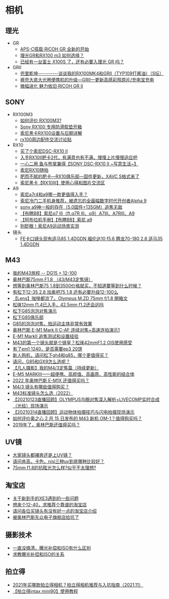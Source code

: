 # 相机

## 理光
* GR
  * [APS-C搭载‧RICOH GR 全新的开始](http://www.5i01.cn/newsdetail.php?id=13473)
  * [理光GR和RX100 m3 如何选择？](https://www.zhihu.com/question/27144340)
  * [已经有一台富士 X100S 了，还有必要入理光 GR 吗？](https://www.zhihu.com/question/21147333/answer/84790086)
* GRII
  * [兜里乾坤----------谈谈我的RX100MK4和GRII（TYP109打酱油）（S坛）](http://forum.xitek.com/thread-1541365-1-1-2.html)
  * [裤兜大底大光圈便携机的升级—GRII—更新高感彩照原片/充电宝充电](http://forum.xitek.com/thread-1493283-1-1-2.html)
  * [微幅进化 魅力依旧‧RICOH GR II](http://www.5i01.cn/newsdetail.php?id=17407)

## SONY
* RX100M3
  * [如何评价 RX100M3?](https://www.zhihu.com/question/23805036)
  * [Sony RX100 专用防滑胶垫开箱](https://www.chiphell.com/thread-537528-1-1.html)
  * [索尼黑卡RX100设置与后期详解](http://forum.xitek.com/thread-1236369-1-1-2.html)
  * [rx100周边配件交流讨论贴](http://forum.xitek.com/forum-viewthread-tid-1054587-ordertype-2-highlight-RX100%2B%C5%E4%BC%FE-page-1.html)
* RX10
  * [买了个索尼DSC-RX10 II](http://forum.xitek.com/thread-1487540-1-1-2.html)
  * [入手RX10II肥卡2代，有满意也有不满，慢慢上片慢慢适应吧](http://forum.xitek.com/thread-1566228-1-1-2.html)
  * [一心二用 鱼与熊掌兼得【SONY DSC-RX10 II ~写意生活~】](http://forum.xitek.com/forum-viewthread-tid-1539875-ordertype-2-highlight-rx10-page-1.html)
  * [索尼RX10随拍](http://forum.xitek.com/forum-viewthread-tid-1489085-ordertype-2-highlight-rx10-page-1.html)
  * [肥而不腻的肥卡—RX10俱乐部—固件更新，XAVC S格式来了](http://forum.xitek.com/forum-viewthread-tid-1233696-ordertype-2-highlight-rx10-page-1.html)
  * [索尼黑卡【RX10III】使用心得和图片交流区](http://forum.xitek.com/forum-viewthread-tid-1579918-extra-page%3D1-ordertype-2-t-1485777210.html)
* A9
  * [索尼a7r4和a9哪一款更值得入手？](https://www.zhihu.com/question/338955397)
  * [索尼冷门二手机身推荐，被遗忘的全画幅数字时代开创者Alpha 9](https://www.bilibili.com/video/BV1og411Q7Dw/)
  * [sony a9神一般的存在（5.0固件+135GM）追焦无敌](https://www.bilibili.com/video/BV15b411H7vR/)
  * [【布瞎BB】索尼α7 III（ft.α7R III、α9）A7III、A7RIII、A9](https://www.bilibili.com/video/BV1ZW41157MC)
  * [【阿布垃机手册】【布瞎BB】索尼 a9](https://www.bilibili.com/video/BV1nx411a7Wx)
  * [别眨眼！索尼A9运动场景实测](https://www.bilibili.com/video/BV1Ex411v7Kc/)
* 镜头
  * [FE卡口镜头现有适马85 1.4DGDN  福伦达10 f5.6   腾龙70-180 2.8 适马35 1.4DGDN](https://cnc.xitek.com/thread-1930982-1-2.html)

## M43
* [我的M43旅程 -- DG15 + 12-100](http://forum.xitek.com/forum.php?mod=viewthread&tid=1356170&ordertype=2)
* [奥林巴斯75mm F1.8 （43/M43定焦镜）](http://forum.xitek.com/forum-viewthread-tid-1298892-extra-page%3D1-ordertype-2-t-1593668755.html)
* [想等到奥林巴斯75 1.8到3500价格就买，不知道要等到什么时候？](http://forum.xitek.com/forum-viewthread-tid-1117442-ordertype-2-highlight-75-page-1.html)
* [有松下12-35 2.8 加奥吧75 1.8 还有必要升级12-100么](http://forum.xitek.com/forum-viewthread-tid-1886154-ordertype-2-highlight-75.html)
* [【Lens】咖啡都涼了。Olympus M.ZD 75mm f/1.8 開箱文](http://forum.xitek.com/forum-viewthread-tid-1584463-ordertype-2-highlight-75.html)
* [松徕12mm f1.4已入手，42.5mm f1.2还会远吗](http://forum.xitek.com/forum-viewthread-tid-1659851-extra--ordertype-2-t-1594279803.html)
* [松下G85泡泡对焦演示](https://v.youku.com/v_show/id_XMjcwNjgzNDM0MA==.html)
* [松下G85俱乐部](https://forum.xitek.com/thread-1629957-1-1-2.html)
* [G85的泡泡对焦，拍运动主体非常有效果](https://forum.xitek.com/forum-viewthread-tid-1671618-ordertype-2-highlight-g85.html)
* [奥林巴斯 E-M1 Mark II C-AF 连续对焦+高速连拍演示1](https://v.youku.com/v_show/id_XMjIxMjE0NDk4OA==.html)
* [E-M1 MarkII 追焦测试和设置经验](https://forum.xitek.com/thread-1667169-1-1-2.html)
* [M43的第一个镜头就是个镜皇？松徕42mmF1.2 OIS使用感受](http://cnc.xitek.com/forum-viewthread-tid-1662316-extra-page%3D1-ordertype-2-t-1594883418.html)
* [有了em1 1240，是否需要ep3 20饼](https://forum.xitek.com/forum.php?mod=viewthread&tid=1599188&page=1&ordertype=2#pid67735853)
* [新人购机，请问松下gh4和g85，哪个更值得买？](https://forum.xitek.com/forum-viewthread-tid-1737167-extra--ordertype-2-t-1595050844.html)
* [请问，G85和GX9怎么选呢？](https://forum.xitek.com/thread-1793727-1-1-2.html)
* [【凡人摄影】我的M4/3定焦篇（持续更新）](https://forum.xitek.com/thread-1547140-1-1-2.html)
* [E-M5 MARKIII——超便携、高颜值、高画质、高性能的结合体](https://forum.xitek.com/thread-1856662-1-1-2.html)
* [2022 年奥林巴斯 E-M1X 还值得买吗？](https://www.zhihu.com/question/535306314/answer/2525062274)
* [M4/3 镜头有哪些值得购买？](https://www.zhihu.com/question/28286943)
* [M43标准镜头怎么选（2022）](https://zhuanlan.zhihu.com/p/520276862)
* [【20210123直播回顾】OLYMPUS鸟眼对焦深入解析+LIVECOMP实时合成（光绘）现场演示](https://www.bilibili.com/video/av501354945/)
* [【20210314直播回顾】运动物体拍摄技巧与闪电拍摄现场演示](https://www.bilibili.com/video/BV1wy4y1t71W/)
* [如何评价奥之心 2 月 15 日发布的 M43 新机 OM-1？值得购买吗？](https://www.zhihu.com/question/516700297)
* [2019年了，奥林巴斯还值得买吗？](https://www.zhihu.com/question/310574796)

## UV镜
* [大家镜头都裸奔还是上UV镜？](http://forum.xitek.com/thread-1830738-1-1-2.html)
* [请问肯高，卡色，nisi三种uv到底哪种比较好？](http://forum.xitek.com/thread-1177284-1-1-2.html)
* [75mm f1.8的抗眩光怎么样?似乎不太理想?](http://forum.xitek.com/forum-viewthread-tid-1792583-ordertype-2-highlight-75.html)

## 淘宝店
* [关于新到手的XE3遇到的一些问题](http://forum.xitek.com/forum-viewthread-tid-1713238-extra-page%3D1-ordertype-2-t-1594011549.html)
* [想来个12-40，求推荐个靠谱的淘宝店](http://forum.xitek.com/forum-viewthread-tid-1720930-extra--ordertype-2-t-1594011547.html)
* [请问各位买镜头有没有好一点的淘宝店介绍](http://forum.xitek.com/forum-viewthread-tid-1782925-extra-page%3D1-ordertype-2-t-1594011547.html)
* [被奥林巴斯东众电子旗舰店给坑了](http://forum.xitek.com/forum-viewthread-tid-1618937-extra--ordertype-2-t-1594013021.html)

## 摄影技术
* [一直没搞清，曝光补偿和ISO有什么区别](https://forum.xitek.com/forum-viewthread-tid-717223-extra-page%3D1-ordertype-2-t-1594102929.html)
* [求教曝光补偿和ISO的关系](http://forum.xitek.com/thread-1301850-1-1-2.html)

## 拍立得
* [2021年买哪款拍立得相机？拍立得相机推荐与入坑指南（2021.11）](https://zhuanlan.zhihu.com/p/205175800)
* [【拍立得intax mini90】使用教程](https://zhuanlan.zhihu.com/p/145779246)
